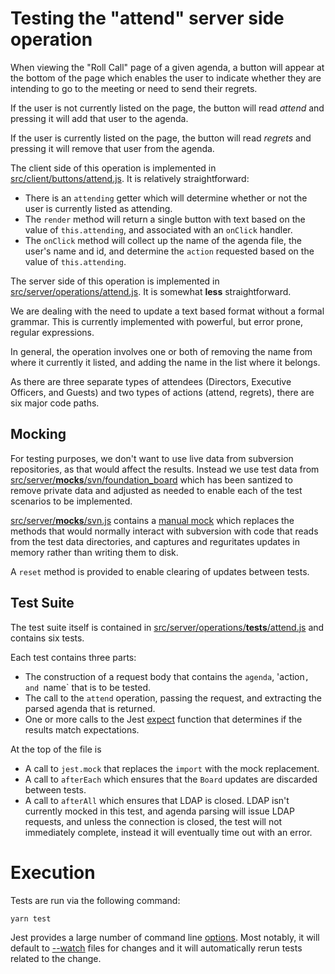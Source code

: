 # Testing the "attend" server side operation

When viewing the "Roll Call" page of a given agenda, a button will appear
at the bottom of the page which enables the user to indicate whether they
are intending to go to the meeting or need to send their regrets.

If the user is not currently listed on the page, the button will read
*attend* and pressing it will add that user to the agenda.

If the user is currently listed on the page, the button will read
*regrets* and pressing it will remove that user from the agenda.

The client side of this operation is implemented in
[src/client/buttons/attend.js](../../src/client/buttons/attend.js).
It is relatively straightforward:

 * There is an `attending` getter which will determine whether or not
   the user is currently listed as attending.
 * The `render` method will return a single button with text based on
   the value of `this.attending`, and associated with an `onClick`
   handler.
 * The `onClick` method will collect up the name of the agenda file,
   the user's name and id, and determine the `action` requested
   based on the value of `this.attending`.

The server side of this operation is implemented in
[src/server/operations/attend.js](../../src/server/operations/attend.js).
It is somewhat **less** straightforward.

We are dealing with the need to update a text based format without a formal
grammar.  This is currently implemented with powerful, but error prone,
regular expressions.

In general, the operation involves one or both of removing the name from
where it currently it listed, and adding the name in the list where it
belongs.

As there are three separate types of attendees (Directors, Executive
Officers, and Guests) and two types of actions (attend, regrets), there
are six major code paths.

## Mocking

For testing purposes, we don't want to use live data from subversion
repositories, as that would affect the results.  Instead we use test
data from
[src/server/__mocks__/svn/foundation_board](../../src/server/__mocks__/svn/foundation_board)
which has been santized to remove private data and adjusted as needed
to enable each of the test scenarios to be implemented.

[src/server/__mocks__/svn.js](../../src/server/__mocks__/svn.js) contains
a [manual mock](https://jestjs.io/docs/en/manual-mocks) which replaces
the methods that would normally interact with subversion with code that
reads from the test data directories, and captures and reguritates updates
in memory rather than writing them to disk.

A `reset` method is provided to enable clearing of updates between tests.

## Test Suite

The test suite itself is contained in
[src/server/operations/__tests__/attend.js](../../src/server/operations/__tests__/attend.js)
and contains six tests.

Each test contains three parts:

  * The construction of a request body that contains the `agenda`, 'action`,
    and `name` that is to be tested.
  * The call to the `attend` operation, passing the request, and extracting
    the parsed agenda that is returned.
  * One or more calls to the Jest [expect](https://jestjs.io/docs/en/expect)
    function that determines if the results match expectations.

At the top of the file is
  * A call to `jest.mock` that replaces the `import` with the mock replacement.
  * A call to `afterEach` which ensures that the `Board` updates are discarded
    between tests.
  * A call to `afterAll` which ensures that LDAP is closed.  LDAP isn't
    currently mocked in this test, and agenda parsing will issue LDAP requests,
    and unless the connection is closed, the test will not immediately complete,
    instead it will eventually time out with an error.

# Execution

Tests are run via the following command:

    yarn test

Jest provides a large number of command line
[options](https://jestjs.io/docs/en/cli#using-with-yarn).
Most notably, it will default to
[--watch](https://jestjs.io/docs/en/cli#--watch) files for changes
and it will automatically rerun tests related to the change.